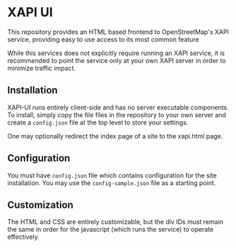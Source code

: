 XAPI UI
========

This repository provides an HTML based frontend to OpenStreetMap's
XAPI service, providing easy to use access to its most common feature

While this services does not explicitly require running an XAPI
service, it is recommended to point the service only at your own XAPI
server in order to minimize traffic impact.

Installation
------------

XAPI-UI runs entirely client-side and has no server executable
components. To install, simply copy the file files in the repository
to your own server and create a `config.json` file at the top level to
store your settings.

One may optionally redirect the index page of a site to the xapi.html
page.

Configuration
-------------
You must have `config.json` file which contains configuration for the
site installation. You may use the `config-sample.json` file as a
starting point.

Customization
-------------

The HTML and CSS are entirely customizable, but the div IDs must
remain the same in order for the javascript (which runs the service)
to operate effectively.
